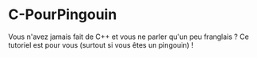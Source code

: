 # C-PourPingouin
Vous n'avez jamais fait de C++ et vous ne parler qu'un peu franglais ? Ce tutoriel est pour vous (surtout si vous êtes un pingouin) !
